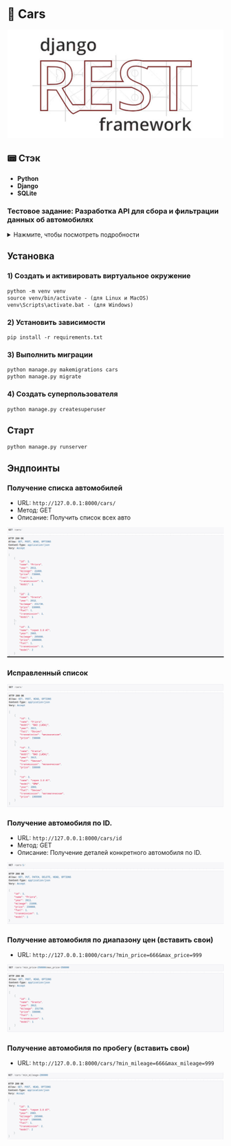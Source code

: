 # :bookmark_tabs: Cars
<p align="center">
<img src="logo.jpg">
</p>

## :pager: Стэк
- **Python**
- **Django**
- **SQLite**

### Тестовое задание: Разработка API для сбора и фильтрации данных об автомобилях
<details>
<summary>Нажмите, чтобы посмотреть подробности</summary>


#### Вам необходимо разработать RESTful API для сбора данных об автомобилях и реализации фильтров по различным параметрам. API должно поддерживать следующие функции:
#### 1. Создайте Django-приложение для управления книгами в библиотеке. Каждая книга должна иметь следующие атрибуты
- Марка
- Модель
- Год выпуска
- Тип топлива (бензин, дизель, электричество, гибрид)
- Тип КПП (механическая, автоматическая, вариатор, робот)
- Пробег
- Цена

#### 2. Получение списка автомобилей с фильтрами:
- По марке
- По модели
- По году выпуска
- По типу топлива
- По типу КПП
- По пробегу (диапазон)
- По цене (диапазон)


#### 3. Получение деталей конкретного автомобиля по ID.
- Имя пользователя
- Электронная почта
- Дата регистрации (автоматически заполняется при создании пользователя)
#### Требования:
- Использовать Python и фреймворк Django или FastAPI.
- Использовать базу данных SQLite или PostgreSQL.
- Реализовать валидацию данных.
- Обеспечить обработку ошибок и возвращение соответствующих HTTP статусов.

</details>




## Установка

### 1) Создать и активировать виртуальное окружение
    python -m venv venv 
    source venv/bin/activate - (для Linux и MacOS)
    venv\Scripts\activate.bat - (для Windows)  
### 2) Установить зависимости

    pip install -r requirements.txt

### 3) Выполнить миграции

    python manage.py makemigrations cars
    python manage.py migrate 

### 4) Создать суперпользователя

    python manage.py createsuperuser

## Старт

    python manage.py runserver


## Эндпоинты

### Получение списка автомобилей
- URL: `http://127.0.0.1:8000/cars/`
- Метод: GET
- Описание: Получить список всех авто
<p align="center">
<img src="cars_list.png">
</p>

### Исправленный список
<p align="center">
<img src="corrected_cars.png">
</p>

### Получение автомобиля по ID.
- URL: `http://127.0.0.1:8000/cars/id`
- Метод: GET
- Описание: Получение деталей конкретного автомобиля по ID.
<p align="center">
<img src="car-detail.png">
</p>


### Получение автомобиля по диапазону цен (вставить свои)
- URL: `http://127.0.0.1:8000/cars/?min_price=666&max_price=999`
<p align="center">
<img src="cars_price.png">
</p>

### Получение автомобиля по пробегу (вставить свои)
- URL: `http://127.0.0.1:8000/cars/?min_mileage=666&max_mileage=999`
<p align="center">
<img src="mileage.png">
</p>
